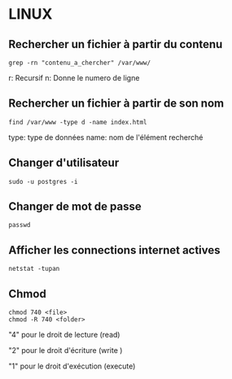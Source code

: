 LINUX
==

Rechercher un fichier à partir du contenu
--

    grep -rn "contenu_a_chercher" /var/www/

r: Recursif
n: Donne le numero de ligne


Rechercher un fichier à partir de son nom
--

    find /var/www -type d -name index.html

type: type de données
name: nom de l'élément recherché


Changer d'utilisateur
--

    sudo -u postgres -i

Changer de mot de passe
--

    passwd

Afficher les connections internet actives
--

    netstat -tupan

Chmod
--

    chmod 740 <file>    
    chmod -R 740 <folder>
    
"4" pour le droit de lecture (read)

"2" pour le droit d'écriture (write )

"1" pour le droit d'exécution (execute)
